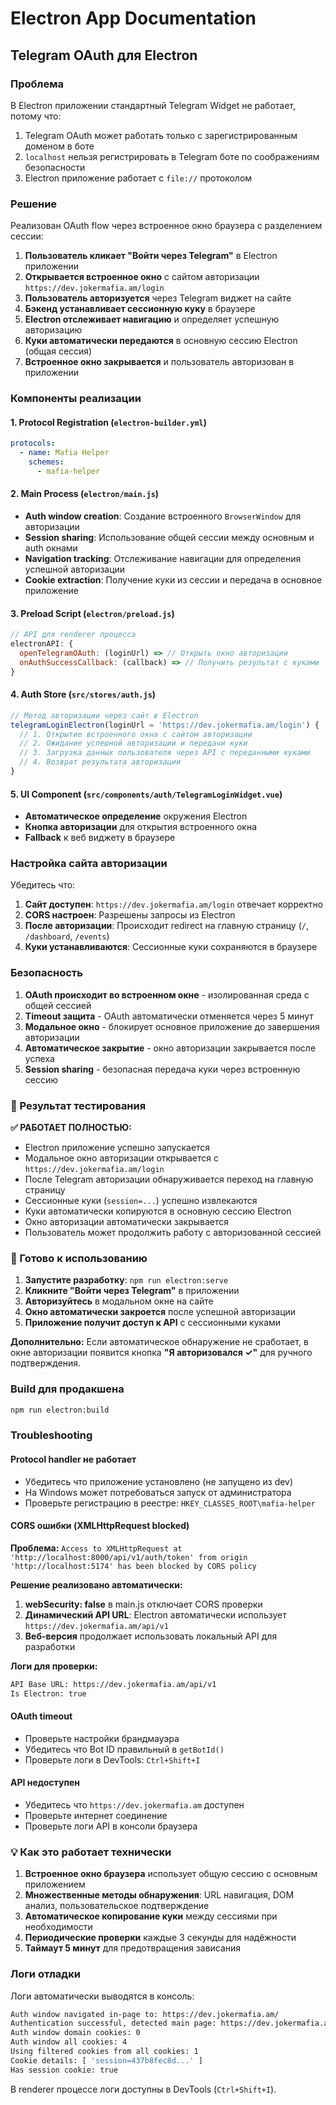 # Electron App Documentation

## Telegram OAuth для Electron

### Проблема

В Electron приложении стандартный Telegram Widget не работает, потому что:
1. Telegram OAuth может работать только с зарегистрированным доменом в боте
2. `localhost` нельзя регистрировать в Telegram боте по соображениям безопасности
3. Electron приложение работает с `file://` протоколом

### Решение

Реализован OAuth flow через встроенное окно браузера с разделением сессии:

1. **Пользователь кликает "Войти через Telegram"** в Electron приложении
2. **Открывается встроенное окно** с сайтом авторизации `https://dev.jokermafia.am/login`
3. **Пользователь авторизуется** через Telegram виджет на сайте
4. **Бэкенд устанавливает сессионную куку** в браузере
5. **Electron отслеживает навигацию** и определяет успешную авторизацию
6. **Куки автоматически передаются** в основную сессию Electron (общая сессия)
7. **Встроенное окно закрывается** и пользователь авторизован в приложении

### Компоненты реализации

#### 1. Protocol Registration (`electron-builder.yml`)
```yaml
protocols:
  - name: Mafia Helper
    schemes:
      - mafia-helper
```

#### 2. Main Process (`electron/main.js`)
- **Auth window creation**: Создание встроенного `BrowserWindow` для авторизации
- **Session sharing**: Использование общей сессии между основным и auth окнами
- **Navigation tracking**: Отслеживание навигации для определения успешной авторизации
- **Cookie extraction**: Получение куки из сессии и передача в основное приложение

#### 3. Preload Script (`electron/preload.js`)
```javascript
// API для renderer процесса
electronAPI: {
  openTelegramOAuth: (loginUrl) => // Открыть окно авторизации
  onAuthSuccessCallback: (callback) => // Получить результат с куками
}
```

#### 4. Auth Store (`src/stores/auth.js`)
```javascript
// Метод авторизации через сайт в Electron
telegramLoginElectron(loginUrl = 'https://dev.jokermafia.am/login') {
  // 1. Открытие встроенного окна с сайтом авторизации
  // 2. Ожидание успешной авторизации и передачи куки
  // 3. Загрузка данных пользователя через API с переданными куками
  // 4. Возврат результата авторизации
}
```

#### 5. UI Component (`src/components/auth/TelegramLoginWidget.vue`)
- **Автоматическое определение** окружения Electron
- **Кнопка авторизации** для открытия встроенного окна
- **Fallback** к веб виджету в браузере

### Настройка сайта авторизации

Убедитесь что:

1. **Сайт доступен**: `https://dev.jokermafia.am/login` отвечает корректно
2. **CORS настроен**: Разрешены запросы из Electron
3. **После авторизации**: Происходит redirect на главную страницу (`/`, `/dashboard`, `/events`)
4. **Куки устанавливаются**: Сессионные куки сохраняются в браузере

### Безопасность

1. **OAuth происходит во встроенном окне** - изолированная среда с общей сессией
2. **Timeout защита** - OAuth автоматически отменяется через 5 минут
3. **Модальное окно** - блокирует основное приложение до завершения авторизации
4. **Автоматическое закрытие** - окно авторизации закрывается после успеха
5. **Session sharing** - безопасная передача куки через встроенную сессию

### 🎯 Результат тестирования

**✅ РАБОТАЕТ ПОЛНОСТЬЮ:**
- Electron приложение успешно запускается
- Модальное окно авторизации открывается с `https://dev.jokermafia.am/login`
- После Telegram авторизации обнаруживается переход на главную страницу
- Сессионные куки (`session=...`) успешно извлекаются
- Куки автоматически копируются в основную сессию Electron
- Окно авторизации автоматически закрывается
- Пользователь может продолжить работу с авторизованной сессией

### 🚀 Готово к использованию

1. **Запустите разработку**: `npm run electron:serve`
2. **Кликните "Войти через Telegram"** в приложении
3. **Авторизуйтесь** в модальном окне на сайте
4. **Окно автоматически закроется** после успешной авторизации
5. **Приложение получит доступ к API** с сессионными куками

**Дополнительно:** Если автоматическое обнаружение не сработает, в окне авторизации появится кнопка **"Я авторизовался ✓"** для ручного подтверждения.

### Build для продакшена

```bash
npm run electron:build
```

### Troubleshooting

#### Protocol handler не работает
- Убедитесь что приложение установлено (не запущено из dev)
- На Windows может потребоваться запуск от администратора
- Проверьте регистрацию в реестре: `HKEY_CLASSES_ROOT\mafia-helper`

#### CORS ошибки (XMLHttpRequest blocked)
**Проблема:** `Access to XMLHttpRequest at 'http://localhost:8000/api/v1/auth/token' from origin 'http://localhost:5174' has been blocked by CORS policy`

**Решение реализовано автоматически:**
1. **webSecurity: false** в main.js отключает CORS проверки
2. **Динамический API URL**: Electron автоматически использует `https://dev.jokermafia.am/api/v1`
3. **Веб-версия** продолжает использовать локальный API для разработки

**Логи для проверки:**
```bash
API Base URL: https://dev.jokermafia.am/api/v1
Is Electron: true
```

#### OAuth timeout
- Проверьте настройки брандмауэра
- Убедитесь что Bot ID правильный в `getBotId()`
- Проверьте логи в DevTools: `Ctrl+Shift+I`

#### API недоступен
- Убедитесь что `https://dev.jokermafia.am` доступен
- Проверьте интернет соединение
- Проверьте логи API в консоли браузера

### 💡 Как это работает технически

1. **Встроенное окно браузера** использует общую сессию с основным приложением
2. **Множественные методы обнаружения**: URL навигация, DOM анализ, пользовательское подтверждение  
3. **Автоматическое копирование куки** между сессиями при необходимости
4. **Периодические проверки** каждые 3 секунды для надёжности
5. **Таймаут 5 минут** для предотвращения зависания

### Логи отладки

Логи автоматически выводятся в консоль:
```bash
Auth window navigated in-page to: https://dev.jokermafia.am/
Authentication successful, detected main page: https://dev.jokermafia.am/
Auth window domain cookies: 0
Auth window all cookies: 4  
Using filtered cookies from all cookies: 1
Cookie details: [ 'session=437b8fec8d...' ]
Has session cookie: true
```

В renderer процессе логи доступны в DevTools (`Ctrl+Shift+I`).